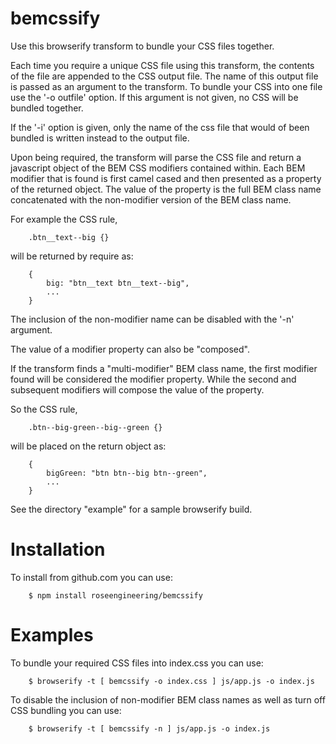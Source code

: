 

bemcssify
==========

Use this browserify transform to bundle your CSS files together.

Each time you require a unique CSS file using this transform, the contents of the 
file are appended to the CSS output file.  The name of this output file is passed
as an argument to the transform.  To bundle your CSS into one 
file use the '-o outfile' option.  If this argument is not given, 
no CSS will be bundled together.  

If the '-i' option is given, only the name of the css file that would of been
bundled is written instead to the output file. 

Upon being required, the transform will parse 
the CSS file and return a javascript object of the BEM CSS modifiers contained
within.  Each BEM modifier that is found is first camel cased and then presented as a property
of the returned object.  The value of the property is the full BEM class name 
concatenated with the non-modifier version of the BEM class name.

For example the CSS rule,

```
    .btn__text--big {}
```

will be returned by require as:

```
    {
        big: "btn__text btn__text--big",
        ...
    }
```

The inclusion of the non-modifier name can be disabled
with the '-n' argument.

The value of a modifier property can also be "composed".

If the transform finds a "multi-modifier" BEM class name,
the first modifier found will be considered the modifier property. 
While the second and subsequent modifiers will compose the 
value of the property.

So the CSS rule,

```
    .btn--big-green--big--green {}
```

will be placed on the return object as:

```
    {
        bigGreen: "btn btn--big btn--green",
        ...
    }
```
   
See the directory "example" for a sample browserify build.

Installation
=============

To install from github.com you can use:

```
    $ npm install roseengineering/bemcssify
```

Examples
===========

To bundle your required CSS files into index.css you can use:

```
    $ browserify -t [ bemcssify -o index.css ] js/app.js -o index.js
```

To disable the inclusion of non-modifier BEM class names as
well as turn off CSS bundling you can use:

```
    $ browserify -t [ bemcssify -n ] js/app.js -o index.js
```



